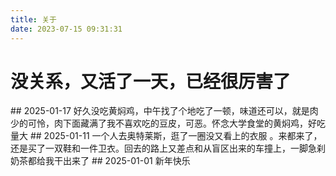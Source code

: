 ```yaml
---
title: 关于
date: 2023-07-15 09:31:31
---
```

<h1>没关系，又活了一天，已经很厉害了</h1>
## 2025-01-17
好久没吃黄焖鸡，中午找了个地吃了一顿，味道还可以，就是肉少的可怜，肉下面藏满了我不喜欢吃的豆皮，可恶。怀念大学食堂的黄焖鸡，好吃量大
## 2025-01-11
一个人去奥特莱斯，逛了一圈没又看上的衣服 。来都来了，还是买了一双鞋和一件卫衣。回去的路上又差点和从盲区出来的车撞上，一脚急刹奶茶都给我干出来了
## 2025-01-01
新年快乐 